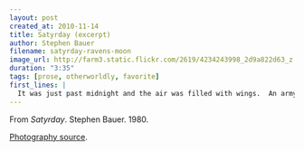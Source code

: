```yaml
---
layout: post
created_at: 2010-11-14
title: Satyrday (excerpt)
author: Stephen Bauer
filename: satyrday-ravens-moon
image_url: http://farm3.static.flickr.com/2619/4234243998_2d9a822d63_z.jpg
duration: "3:35"
tags: [prose, otherworldly, favorite]
first_lines: |
  It was just past midnight and the air was filled with wings.  An army of ravens came out of the west like a cold black storm.  Leaves rustled in the deepening chill, and over the ground a wind rolled, a darkly visible tumbleweed of air.
---
```


From _Satyrday_.  Stephen Bauer.  1980.

[Photography source](http://www.flickr.com/photos/32479006@N08/4234243998/).
